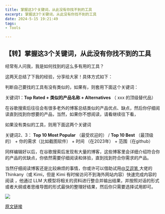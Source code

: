 ```yaml
---
title: 掌握这3个关键词，从此没有你找不到的工具
excerpt: 掌握这3个关键词，从此没有你找不到的工具
date: 2024-5-15 19:21:49
tags:
- Tools

---
```


## 【转】掌握这3个关键词，从此没有你找不到的工具

经常有人问我，我是如何找到的这么多有用的工具？

这两天总结了下我的经验，分享给大家！具体方式如下：

判断自己要找的工具有没有类似的，如果有，则套用下面这个关键词：

关键词1：**Top Rated + 类似的产品名称 + Alternatives** （ xxx 的顶级替代品）

在谷歌搜索后往往会有很多老外的博客总结类似的产品优点、缺点，然后你仔细阅读直到找到你想要的产品，当然，如果你不想阅读，请看继续往下看，



如果没有类似的工具，则用下面这两个关键词

关键词2、3： **Top 10 Most Popular** （最受欢迎的） /  **Top 10 Best** （最顶级的） + 你的需求（比如截图软件） + 时间 （在2023年） + 范围（在github）

同样编辑好以后，在谷歌搜索后发现有大量的博客，这些博客里会详细介绍符合你的产品的优缺点，你依然需要仔细阅读和体验，直到找到符合你需求的产品。



当然仔细阅读博客还是比较麻烦的事情，你或许可以借助试用[@艾逗笔 ](https://m.okjike.com/users/35224A78-8B11-469E-B307-16B58688FBEC)大佬的Thinkany（或 Kimi，但是 Kimi 有时候访问不到海外网站内容）快速完成内容的阅读 ，他通过 LLM 大模型将相关的资料进行整合并输出结果，并按照对话的形式或者大纲或者思维导图的形式最快的整理好结果，然后你只需要选择试用即可。

![](https://txoss.zdzy.xyz/img/sungrow/20240515192341.png)

[原文链接](https://m.okjike.com/originalPosts/663d5be09b93957474890afd)



